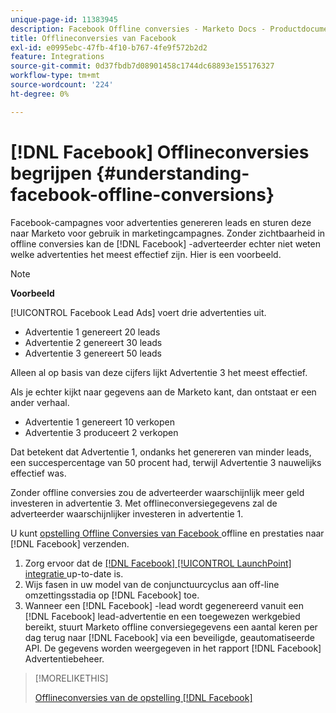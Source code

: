 ```yaml
---
unique-page-id: 11383945
description: Facebook Offline conversies - Marketo Docs - Productdocumentatie
title: Offlineconversies van Facebook
exl-id: e0995ebc-47fb-4f10-b767-4fe9f572b2d2
feature: Integrations
source-git-commit: 0d37fbdb7d08901458c1744dc68893e155176327
workflow-type: tm+mt
source-wordcount: '224'
ht-degree: 0%

---
```


# [!DNL Facebook] Offlineconversies begrijpen {#understanding-facebook-offline-conversions}

Facebook-campagnes voor advertenties genereren leads en sturen deze naar Marketo voor gebruik in marketingcampagnes. Zonder zichtbaarheid in offline conversies kan de [!DNL Facebook] -adverteerder echter niet weten welke advertenties het meest effectief zijn. Hier is een voorbeeld.

>[!NOTE]
>
>**Voorbeeld**
>
>[!UICONTROL Facebook Lead Ads] voert drie advertenties uit.
>
>* Advertentie 1 genereert 20 leads
>* Advertentie 2 genereert 30 leads
>* Advertentie 3 genereert 50 leads
>
>Alleen al op basis van deze cijfers lijkt Advertentie 3 het meest effectief.
>
>Als je echter kijkt naar gegevens aan de Marketo kant, dan ontstaat er een ander verhaal.
>
>* Advertentie 1 genereert 10 verkopen
>* Advertentie 3 produceert 2 verkopen
>
>Dat betekent dat Advertentie 1, ondanks het genereren van minder leads, een succespercentage van 50 procent had, terwijl Advertentie 3 nauwelijks effectief was.
>
>Zonder offline conversies zou de adverteerder waarschijnlijk meer geld investeren in advertentie 3. Met offlineconversiegegevens zal de adverteerder waarschijnlijker investeren in advertentie 1.

U kunt [ opstelling Offline Conversies van Facebook ](/help/marketo/product-docs/demand-generation/facebook/set-up-facebook-offline-conversions.md) offline en prestaties naar [!DNL Facebook] verzenden.

1. Zorg ervoor dat de [[!DNL Facebook] [!UICONTROL LaunchPoint] integratie ](/help/marketo/product-docs/demand-generation/ad-network-integrations/add-facebook-custom-audiences-as-a-launchpoint-service.md) up-to-date is.
1. Wijs fasen in uw model van de conjunctuurcyclus aan off-line omzettingsstadia op [!DNL Facebook] toe.
1. Wanneer een [!DNL Facebook] -lead wordt gegenereerd vanuit een [!DNL Facebook] lead-advertentie en een toegewezen werkgebied bereikt, stuurt Marketo offline conversiegegevens een aantal keren per dag terug naar [!DNL Facebook] via een beveiligde, geautomatiseerde API. De gegevens worden weergegeven in het rapport [!DNL Facebook] Advertentiebeheer.

>[!MORELIKETHIS]
>
>[ Offlineconversies van de opstelling  [!DNL Facebook]  ](/help/marketo/product-docs/demand-generation/facebook/set-up-facebook-offline-conversions.md)
